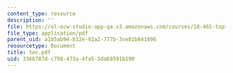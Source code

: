 ```yaml
---
content_type: resource
description: ''
file: https://ol-ocw-studio-app-qa.s3.amazonaws.com/courses/18-465-topics-in-statistics-statistical-learning-theory-spring-2007/336b787dc798473a4fa55da69591b190_toc.pdf
file_type: application/pdf
parent_uid: a1b5ab94-b32e-92a2-777b-3ce81b841896
resourcetype: Document
title: toc.pdf
uid: 336b787d-c798-473a-4fa5-5da69591b190
---
```

